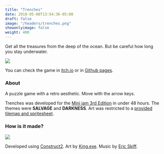 ```yaml
---
title: "Trenches"
date: 2018-05-08T13:54:36-05:00
draft: false
image: "/headers/trenches.png"
showonlyimage: false
weight: 400
---
```


Get all the treasures from the deep of the ocean. But be careful how long you stay underwater.

<!--more-->

![](/headers/trenches.png)

You can check the game in [itch.io](https://bul-ikana.itch.io/trenches) or in [Github pages](https://bul-ikana.github.io/trenches/).

### About

A puzzle game with a retro aesthetic. Move with the arrow keys.

Trenches was developed for the [Mini jam 3rd Edition](https://itch.io/jam/mini-jam3rdedition) in under 48 hours. The themes were **SALVAGE** and **DARKNESS**. Art was restricted to a [provided tilemap and spritesheet](https://mini-jam.itch.io/mini-jam-3rd-edition-tile-set).

### How is it made?

<div class="stack-icons">
	<img src="/icons/construct2.svg">
</div>

Developed using [Construct2](https://www.scirra.com/construct2). Art by [King.exe](https://kingexe.itch.io/). Music by [Eric Skiff](https://ericskiff.com/).